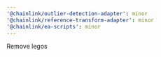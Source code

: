 ```yaml
---
'@chainlink/outlier-detection-adapter': minor
'@chainlink/reference-transform-adapter': minor
'@chainlink/ea-scripts': minor
---
```


Remove legos
